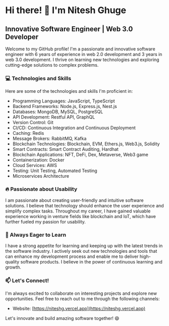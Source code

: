 # Hi there! 👋 I'm Nitesh Ghuge

## Innovative Software Engineer | Web 3.0 Developer

Welcome to my GitHub profile! I'm a passionate and innovative software engineer with 6 years of experience in web 2.0 development and 3 years in web 3.0 development. I thrive on learning new technologies and exploring cutting-edge solutions to complex problems.

### 💻 Technologies and Skills

Here are some of the technologies and skills I'm proficient in:

- Programming Languages: JavaScript, TypeScript
- Backend Frameworks: Node.js, Express.js, Nest.js
- Databases: MongoDB, MySQL, PostgreSQL
- API Development: Restful API, GraphQL
- Version Control: Git
- CI/CD: Continuous Integration and Continuous Deployment
- Caching: Redis
- Message Brokers: RabbitMQ, Kafka
- Blockchain Technologies: Blockchain, EVM, Ethers.js, Web3.js, Solidity
- Smart Contracts: Smart Contract Auditing, Hardhat
- Blockchain Applications: NFT, DeFi, Dex, Metaverse, Web3 game
- Containerization: Docker
- Cloud Services: AWS
- Testing: Unit Testing, Automated Testing
- Microservices Architecture

### 🔥 Passionate about Usability

I am passionate about creating user-friendly and intuitive software solutions. I believe that technology should enhance the user experience and simplify complex tasks. Throughout my career, I have gained valuable experience working in venture fields like blockchain and IoT, which have further fueled my passion for usability.

### 🌱 Always Eager to Learn

I have a strong appetite for learning and keeping up with the latest trends in the software industry. I actively seek out new technologies and tools that can enhance my development process and enable me to deliver high-quality software products. I believe in the power of continuous learning and growth.

### 📫 Let's Connect!

I'm always excited to collaborate on interesting projects and explore new opportunities. Feel free to reach out to me through the following channels:

- Website: [https://niteshg.vercel.app](https://niteshg.vercel.app)

Let's innovate and build amazing software together! 😄
